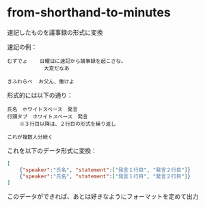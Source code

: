 # from-shorthand-to-minutes

速記したものを議事録の形式に変換

速記の例：  

```plaintext
むずでょ    日曜日に速記から議事録を起こさな。
            大変だなあ

きふわらべ  お父ん、働けよ
```

形式的には以下の通り：  

```plaintext
氏名　ホワイトスペース　発言  
行頭タブ　ホワイトスペース　発言  
    ※３行目以降は、２行目の形式を繰り返し

これが複数人分続く
```

これを以下のデータ形式に変換：  

```json
[
    {"speaker":"氏名", "statement":["発言１行目", "発言２行目"]}
    {"speaker":"氏名", "statement":["発言１行目", "発言２行目"]}
]
```

このデータができれば、あとは好きなようにフォーマットを定めて出力  
